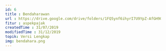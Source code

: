```yaml
---
id: 6
title : Bendaharawan
url : https://drive.google.com/drive/folders/1FQ5ynf6ihyrI7U9YpZ-AfGH9Qy2w0YE1?usp=sharing
fitur : aspekpajak
createdTime : 31/07/2019
modifiedTime : 31/12/2019
topik: Versi Lengkap
img: bendahara.png
---
```

